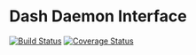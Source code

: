 # Dash Daemon Interface #

[![Build Status](https://travis-ci.org/CoinBub/daemon-interface-dash.svg?branch=master)](https://travis-ci.org/CoinBub/daemon-interface-dash) [![Coverage Status](https://coveralls.io/repos/github/CoinBub/daemon-interface-dash/badge.svg?branch=master)](https://coveralls.io/github/CoinBub/daemon-interface-dash?branch=master)

